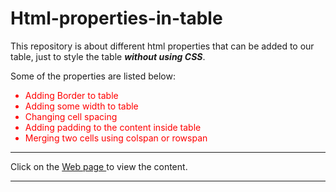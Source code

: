 # Html-properties-in-table
<!DOCTYPE html>
<html>
  <head>
    <style>
    li{
    color:red;
    }
    </style>
  </head>  
  <body>
    This repository is about different html properties that can be added to our table, just to style the table <strong><i>without using CSS</i></strong>.

Some of the properties are listed below:
<ul>
  <li>Adding Border to table</li>
  <li>Adding some width to table</li>
  <li>Changing cell spacing</li>
  <li>Adding padding to the content inside table</li>
  <li>Merging two cells using colspan or rowspan</li>
</ul>


<hr>
Click on the <a href = "https://shivansh-thakur.github.io/Html-properties-in-table/" target = "_blank"> Web page </a> to view the content.
<hr>

  </body>
</html>

